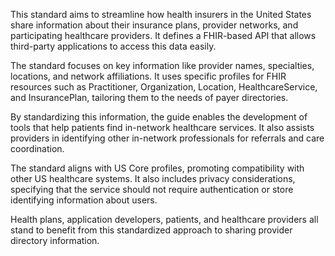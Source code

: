 This standard aims to streamline how health insurers in the United States share information about their insurance plans, provider networks, and participating healthcare providers. It defines a FHIR-based API that allows third-party applications to access this data easily.

The standard focuses on key information like provider names, specialties, locations, and network affiliations. It uses specific profiles for FHIR resources such as Practitioner, Organization, Location, HealthcareService, and InsurancePlan, tailoring them to the needs of payer directories.

By standardizing this information, the guide enables the development of tools that help patients find in-network healthcare services. It also assists providers in identifying other in-network professionals for referrals and care coordination.

The standard aligns with US Core profiles, promoting compatibility with other US healthcare systems. It also includes privacy considerations, specifying that the service should not require authentication or store identifying information about users.

Health plans, application developers, patients, and healthcare providers all stand to benefit from this standardized approach to sharing provider directory information.